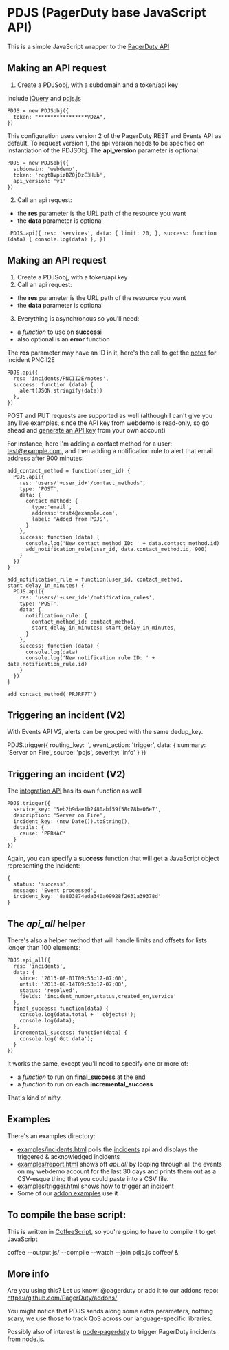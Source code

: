 PDJS (PagerDuty base JavaScript API)
====

This is a simple JavaScript wrapper to the [PagerDuty API](https://v2.developer.pagerduty.com/v2/docs)

## Making an API request

1. Create a PDJSobj, with a subdomain and a token/api key

Include [jQuery](http://jquery.com/) and [pdjs.js](http://eurica.github.io/pdjs/js/pdjs.js)

    PDJS = new PDJSobj({
      token: "****************VDzA",
    })
    
  This configuration uses version 2 of the PagerDuty REST and Events API as default. To request version 1, the api version needs to be specified on instantiation of the PDJSObj. The **api_version** parameter is optional.
  

    PDJS = new PDJSobj({
      subdomain: 'webdemo',
      token: 'rcgtBVpizBZQjDzE3Hub',
      api_version: 'v1'
    })
    
2. Call an api request:
  * the **res** parameter is the URL path of the resource you want
  * the **data** parameter is optional

   `` PDJS.api({
      res: 'services',
      data: {
        limit: 20,
      },
      success: function (data) {
        console.log(data)
      },
    })``

## Making an API request

1. Create a PDJSobj, with a token/api key
2. Call an api request:
  * the **res** parameter is the URL path of the resource you want
  * the **data** parameter is optional

3. Everything is asynchronous so you'll need:
  * a *function* to use on **success**i
  * also optional is an **error** function

The **res** parameter may have an ID in it, here's the call to get the [notes](https://v2.developer.pagerduty.com/v2/page/api-reference#!/Incidents/get_incidents_id_notes) for incident PNCII2E

    PDJS.api({
      res: 'incidents/PNCII2E/notes',
      success: function (data) {
        alert(JSON.stringify(data))
      },
    })

POST and PUT requests are supported as well (although I can't give you any live examples, since the API key from webdemo is read-only, so go ahead and [generate an API key](http://support.pagerduty.com/entries/23761081-Generating-an-API-Key) from your own account)

For instance, here I'm adding a contact method for a user: test@example.com, and then adding a notification rule to alert that email address after 900 minutes:

    add_contact_method = function(user_id) {
      PDJS.api({
        res: 'users/'+user_id+'/contact_methods',
        type: 'POST',
        data: {
          contact_method: {
            type:'email',
            address:'test4@example.com',
            label: 'Added from PDJS',
          }
        },
        success: function (data) {
          console.log('New contact method ID: ' + data.contact_method.id)
          add_notification_rule(user_id, data.contact_method.id, 900)
        }
      })
    }

    add_notification_rule = function(user_id, contact_method, start_delay_in_minutes) {
      PDJS.api({
        res: 'users/'+user_id+'/notification_rules',
        type: 'POST',
        data: {
          notification_rule: {
            contact_method_id: contact_method,
            start_delay_in_minutes: start_delay_in_minutes,
          }
        },
        success: function (data) {
          console.log(data)
          console.log('New notification rule ID: ' + data.notification_rule.id)
        }
      })
    }

    add_contact_method('PRJRF7T')

## Triggering an incident (V2)

With Events API V2, alerts can be grouped with the same dedup_key.

PDJS.trigger({
  routing_key: '<v2 integration key>',
  event_action: 'trigger',
  data: {
    summary: 'Server on Fire',
    source: 'pdjs',
    severity: 'info'
    }
  })

## Triggering an incident (V2)

The [integration API](http://developer.pagerduty.com/documentation/integration/events) has its own function as well

    PDJS.trigger({
      service_key: '5eb2b9dae1b2480abf59f58c78ba06e7',
      description: 'Server on Fire',
      incident_key: (new Date()).toString(),
      details: {
        cause: 'PEBKAC'
      }
    })

Again, you can specify a **success** function that will get a JavaScript object representing the incident:

    {
      status: 'success',
      message: 'Event processed',
      incident_key: '8a803874eda340a09928f2631a39378d'
    }

## The *api_all* helper

There's also a helper method that will handle limits and offsets for lists longer than 100 elements:

    PDJS.api_all({
      res: 'incidents',
      data: {
        since: '2013-08-01T09:53:17-07:00',
        until: '2013-08-14T09:53:17-07:00',
        status: 'resolved',
        fields: 'incident_number,status,created_on,service'
      },
      final_success: function(data) {
        console.log(data.total + ' objects!');
        console.log(data);
      },
      incremental_success: function(data) {
        console.log('Got data');
      }
    })

It works the same, except you'll need to specify one or more of:

  * a *function* to run on **final_success** at the end
  * a *function* to run on each **incremental_success**

That's kind of nifty.

## Examples

There's an examples directory:

  * [examples/incidents.html](https://pagerduty.github.io/pdjs/examples/incidents.html) polls the [incidents](http://developer.pagerduty.com/documentation/rest/incidents/list) api and displays the triggered & acknowledged incidents
  * [examples/report.html](https://pagerduty.github.io/pdjs/examples/report.html) shows off *api_all* by looping through all the events on my webdemo account for the last 30 days and prints them out as a CSV-esque thing that you could paste into a CSV file.
  * [examples/trigger.html](https://pagerduty.github.io/pdjs/examples/trigger.html) shows how to trigger an incident
  * Some of our [addon examples](https://github.com/PagerDuty/addons/) use it

## To compile the base script:
This is written in [CoffeeScript](http://coffeescript.org/), so you're going to have to compile it to get JavaScript

coffee --output js/ --compile --watch --join pdjs.js coffee/ &

## More info

Are you using this?  Let us know! @pagerduty or add it to our addons repo: https://github.com/PagerDuty/addons/

You might notice that PDJS sends along some extra parameters, nothing scary, we use those to track QoS across our language-specific libraries.

Possibly also of interest is [node-pagerduty](https://github.com/Skomski/node-pagerduty) to trigger PagerDuty incidents from node.js.
